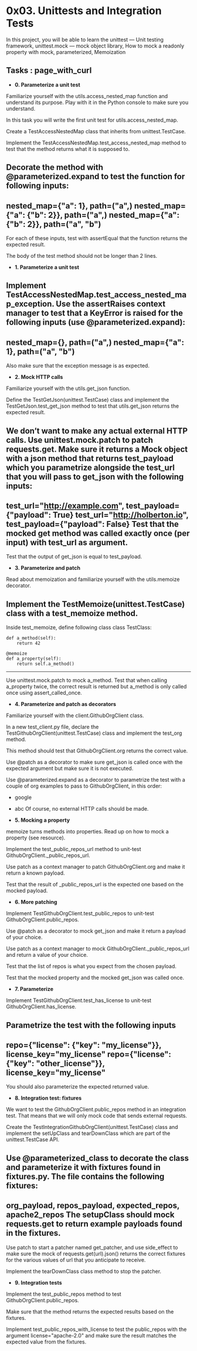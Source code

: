 #   0x03. Unittests and Integration Tests

In this project, you will be able to learn the unittest — Unit testing framework, unittest.mock — mock object library, How to mock a readonly property with mock, parameterized, Memoization

##  Tasks : page_with_curl

* **0. Parameterize a unit test**

Familiarize yourself with the utils.access_nested_map function and understand its purpose. Play with it in the Python console to make sure you understand.

In this task you will write the first unit test for utils.access_nested_map.

Create a TestAccessNestedMap class that inherits from unittest.TestCase.

Implement the TestAccessNestedMap.test_access_nested_map method to test that the method returns what it is supposed to.

Decorate the method with @parameterized.expand to test the function for following inputs:
-------------------------------------------------------------------------------------------------------------------
nested_map={"a": 1}, path=("a",)
nested_map={"a": {"b": 2}}, path=("a",)
nested_map={"a": {"b": 2}}, path=("a", "b")
------------------------------------------------------------------------------------------------------------------
For each of these inputs, test with assertEqual that the function returns the expected result.

The body of the test method should not be longer than 2 lines.

* **1. Parameterize a unit test**

Implement TestAccessNestedMap.test_access_nested_map_exception. Use the assertRaises context manager to test that a KeyError is raised for the following inputs (use @parameterized.expand):
------------------------------------------------------------------------------------------------------------------
nested_map={}, path=("a",)
nested_map={"a": 1}, path=("a", "b")
------------------------------------------------------------------------------------------------------------------
Also make sure that the exception message is as expected.

* **2. Mock HTTP calls**

Familiarize yourself with the utils.get_json function.

Define the TestGetJson(unittest.TestCase) class and implement the TestGetJson.test_get_json method to test that utils.get_json returns the expected result.

We don’t want to make any actual external HTTP calls. Use unittest.mock.patch to patch requests.get. Make sure it returns a Mock object with a json method that returns test_payload which you parametrize alongside the test_url that you will pass to get_json with the following inputs:
------------------------------------------------------------------------------------------------------------------
test_url="http://example.com", test_payload={"payload": True}
test_url="http://holberton.io", test_payload={"payload": False}
Test that the mocked get method was called exactly once (per input) with test_url as argument.
------------------------------------------------------------------------------------------------------------------
Test that the output of get_json is equal to test_payload.

* **3. Parameterize and patch**

Read about memoization and familiarize yourself with the utils.memoize decorator.

Implement the TestMemoize(unittest.TestCase) class with a test_memoize method.
-------------------------------------------------------------------------------------------------------------------
Inside test_memoize, define following class
class TestClass:

    def a_method(self):
        return 42

    @memoize
    def a_property(self):
        return self.a_method()
-------------------------------------------------------------------------------------------------------------------
Use unittest.mock.patch to mock a_method. Test that when calling a_property twice, the correct result is returned but a_method is only called once using assert_called_once.

* **4. Parameterize and patch as decorators**

Familiarize yourself with the client.GithubOrgClient class.

In a new test_client.py file, declare the TestGithubOrgClient(unittest.TestCase) class and implement the test_org method.

This method should test that GithubOrgClient.org returns the correct value.

Use @patch as a decorator to make sure get_json is called once with the expected argument but make sure it is not executed.

Use @parameterized.expand as a decorator to parametrize the test with a couple of org examples to pass to GithubOrgClient, in this order:

* google
* abc
Of course, no external HTTP calls should be made.

* **5. Mocking a property**

memoize turns methods into properties. Read up on how to mock a property (see resource).

Implement the test_public_repos_url method to unit-test GithubOrgClient._public_repos_url.

Use patch as a context manager to patch GithubOrgClient.org and make it return a known payload.

Test that the result of _public_repos_url is the expected one based on the mocked payload.

* **6. More patching**

Implement TestGithubOrgClient.test_public_repos to unit-test GithubOrgClient.public_repos.

Use @patch as a decorator to mock get_json and make it return a payload of your choice.

Use patch as a context manager to mock GithubOrgClient._public_repos_url and return a value of your choice.

Test that the list of repos is what you expect from the chosen payload.

Test that the mocked property and the mocked get_json was called once.

* **7. Parameterize**

Implement TestGithubOrgClient.test_has_license to unit-test GithubOrgClient.has_license.

Parametrize the test with the following inputs
------------------------------------------------------------------------------------------------------------------
repo={"license": {"key": "my_license"}}, license_key="my_license"
repo={"license": {"key": "other_license"}}, license_key="my_license"
------------------------------------------------------------------------------------------------------------------
You should also parameterize the expected returned value.

* **8. Integration test: fixtures**

We want to test the GithubOrgClient.public_repos method in an integration test. That means that we will only mock code that sends external requests.

Create the TestIntegrationGithubOrgClient(unittest.TestCase) class and implement the setUpClass and tearDownClass which are part of the unittest.TestCase API.

Use @parameterized_class to decorate the class and parameterize it with fixtures found in fixtures.py. The file contains the following fixtures:
-------------------------------------------------------------------------------------------------------------------
org_payload, repos_payload, expected_repos, apache2_repos
The setupClass should mock requests.get to return example payloads found in the fixtures.
-------------------------------------------------------------------------------------------------------------------
Use patch to start a patcher named get_patcher, and use side_effect to make sure the mock of requests.get(url).json() returns the correct fixtures for the various values of url that you anticipate to receive.

Implement the tearDownClass class method to stop the patcher.

* **9. Integration tests**

Implement the test_public_repos method to test GithubOrgClient.public_repos.

Make sure that the method returns the expected results based on the fixtures.

Implement test_public_repos_with_license to test the public_repos with the argument license="apache-2.0" and make sure the result matches the expected value from the fixtures.